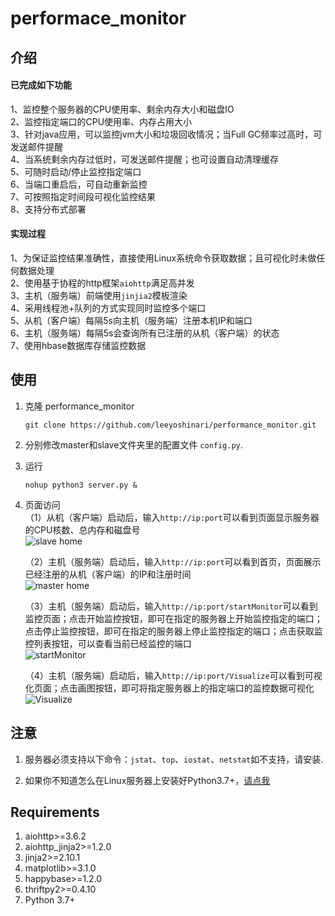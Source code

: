 # performace_monitor
## 介绍
#### 已完成如下功能<br>
1、监控整个服务器的CPU使用率、剩余内存大小和磁盘IO<br>
2、监控指定端口的CPU使用率、内存占用大小<br>
3、针对java应用，可以监控jvm大小和垃圾回收情况；当Full GC频率过高时，可发送邮件提醒<br>
4、当系统剩余内存过低时，可发送邮件提醒；也可设置自动清理缓存<br>
5、可随时启动/停止监控指定端口<br>
6、当端口重启后，可自动重新监控<br>
7、可按照指定时间段可视化监控结果<br>
8、支持分布式部署<br>

#### 实现过程
1、为保证监控结果准确性，直接使用Linux系统命令获取数据；且可视化时未做任何数据处理<br>
2、使用基于协程的http框架`aiohttp`满足高并发<br>
3、主机（服务端）前端使用`jinjia2`模板渲染<br>
4、采用线程池+队列的方式实现同时监控多个端口<br>
5、从机（客户端）每隔5s向主机（服务端）注册本机IP和端口<br>
6、主机（服务端）每隔5s会查询所有已注册的从机（客户端）的状态<br>
7、使用hbase数据库存储监控数据<br>

## 使用
1. 克隆 performance_monitor
   ```shell
   git clone https://github.com/leeyoshinari/performance_monitor.git
   ```

2. 分别修改master和slave文件夹里的配置文件 `config.py`.
   
5. 运行
   ```shell
   nohup python3 server.py &
   ```

6. 页面访问<br>
   （1）从机（客户端）启动后，输入`http://ip:port`可以看到页面显示服务器的CPU核数、总内存和磁盘号<br>
   ![slave home]()
   
   （2）主机（服务端）启动后，输入`http://ip:port`可以看到首页，页面展示已经注册的从机（客户端）的IP和注册时间<br>
   ![master home]()
   
   （3）主机（服务端）启动后，输入`http://ip:port/startMonitor`可以看到监控页面；点击开始监控按钮，即可在指定的服务器上开始监控指定的端口；点击停止监控按钮，即可在指定的服务器上停止监控指定的端口；点击获取监控列表按钮，可以查看当前已经监控的端口<br>
   ![startMonitor]()
   
   （4）主机（服务端）启动后，输入`http://ip:port/Visualize`可以看到可视化页面；点击画图按钮，即可将指定服务器上的指定端口的监控数据可视化<br>
   ![Visualize]()
   
## 注意
1. 服务器必须支持以下命令：`jstat`、`top`、`iostat`、`netstat`如不支持，请安装.

2. 如果你不知道怎么在Linux服务器上安装好Python3.7+，[请点我](https://github.com/leeyoshinari/performance_monitor/wiki/Python-3.7.x-%E5%AE%89%E8%A3%85)

## Requirements
1. aiohttp>=3.6.2
2. aiohttp_jinja2>=1.2.0
3. jinja2>=2.10.1
4. matplotlib>=3.1.0
5. happybase>=1.2.0
6. thriftpy2>=0.4.10
4. Python 3.7+
